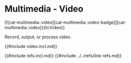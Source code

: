 # Multimedia - Video

[![cat-multimedia::video][cat-multimedia::video-badge]][cat-multimedia::video]{{hi:Video}}

Record, output, or process video.

{{#include video.incl.md}}

{{#include refs.incl.md}}
{{#include ../../refs/link-refs.md}}

<div class="hidden">
</div>
